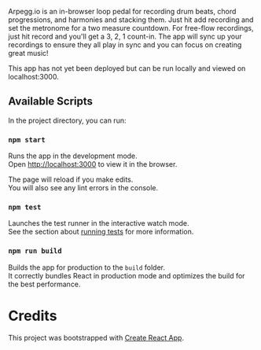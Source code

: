 
Arpegg.io is an in-browser loop pedal for recording drum beats, chord progressions, and harmonies and stacking them. Just hit add recording and set the metronome for a two measure countdown. For free-flow recordings, just hit record and you'll get a 3, 2, 1 count-in. The app will sync up your recordings to ensure they all play in sync and you can focus on creating great music!

 This app has not yet been deployed but can be run locally and viewed on localhost:3000.

## Available Scripts

In the project directory, you can run:

### `npm start`

Runs the app in the development mode.<br>
Open [http://localhost:3000](http://localhost:3000) to view it in the browser.

The page will reload if you make edits.<br>
You will also see any lint errors in the console.

### `npm test`

Launches the test runner in the interactive watch mode.<br>
See the section about [running tests](#running-tests) for more information.

### `npm run build`

Builds the app for production to the `build` folder.<br>
It correctly bundles React in production mode and optimizes the build for the best performance.



# Credits

This project was bootstrapped with [Create React App](https://github.com/facebookincubator/create-react-app).